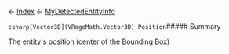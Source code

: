 ← [Index](Api-Index) ← [MyDetectedEntityInfo](Sandbox.ModAPI.Ingame.MyDetectedEntityInfo)

```csharp[Vector3D](VRageMath.Vector3D) Position```##### Summary

The entity's position (center of the Bounding Box)


